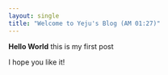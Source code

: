 ```yaml
---
layout: single
title: "Welcome to Yeju's Blog (AM 01:27)"
---
```


**Hello World** this is my first post

I hope you like it! 
